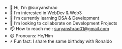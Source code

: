 - 👋 Hi, I’m @suryanshrao
- 👀 I’m interested in WebDev & Web3
- 🌱 I’m currently learning DSA & Development
- 💞️ I’m looking to collaborate on Development Projects
- 📫 How to reach me : suryanshrao01@gmail.com
- 😄 Pronouns: He/Him
- ⚡ Fun fact: I share the same birthday with Ronaldo

<!---
suryanshrao/suryanshrao is a ✨ special ✨ repository because its `README.md` (this file) appears on your GitHub profile.
You can click the Preview link to take a look at your changes.
--->
